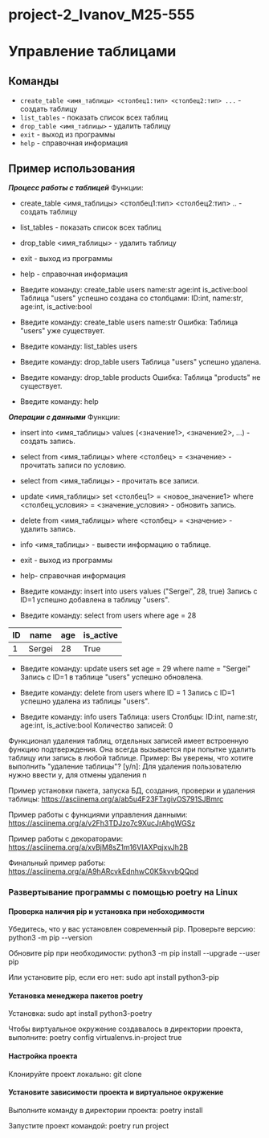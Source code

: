 # project-2_Ivanov_M25-555
# Управление таблицами

## Команды

- `create_table <имя_таблицы> <столбец1:тип> <столбец2:тип> ...` - создать таблицу
- `list_tables` - показать список всех таблиц  
- `drop_table <имя_таблицы>` - удалить таблицу
- `exit` - выход из программы
- `help` - справочная информация

## Пример использования

***Процесс работы с таблицей***
Функции:
- <command> create_table <имя_таблицы> <столбец1:тип> <столбец2:тип> .. - создать таблицу
- <command> list_tables - показать список всех таблиц
- <command> drop_table <имя_таблицы> - удалить таблицу
- <command> exit - выход из программы
- <command> help - справочная информация 

- Введите команду: create_table users name:str age:int is_active:bool
Таблица "users" успешно создана со столбцами: ID:int, name:str, age:int, is_active:bool

- Введите команду: create_table users name:str
Ошибка: Таблица "users" уже существует.

- Введите команду: list_tables
users

- Введите команду: drop_table users
Таблица "users" успешно удалена.

- Введите команду: drop_table products
Ошибка: Таблица "products" не существует.

- Введите команду: help

***Операции с данными***
Функции:
- <command> insert into <имя_таблицы> values (<значение1>, <значение2>, ...) - создать запись.
- <command> select from <имя_таблицы> where <столбец> = <значение> - прочитать записи по условию.
- <command> select from <имя_таблицы> - прочитать все записи.
- <command> update <имя_таблицы> set <столбец1> = <новое_значение1> where <столбец_условия> = <значение_условия> - обновить запись.
- <command> delete from <имя_таблицы> where <столбец> = <значение> - удалить запись.
- <command> info <имя_таблицы> - вывести информацию о таблице.
- <command> exit - выход из программы
- <command> help- справочная информация

- Введите команду: insert into users values ("Sergei", 28, true)
Запись с ID=1 успешно добавлена в таблицу "users".

 - Введите команду: select from users where age = 28

| ID | name | age | is_active |
|----|------|-----|-----------|
| 1 | Sergei | 28 | True |

- Введите команду: update users set age = 29 where name = "Sergei"
Запись с ID=1 в таблице "users" успешно обновлена.

- Введите команду: delete from users where ID = 1
Запись с ID=1 успешно удалена из таблицы "users".

- Введите команду: info users
Таблица: users
Столбцы: ID:int, name:str, age:int, is_active:bool
Количество записей: 0 

Функционал удаления таблиц, отдельных записей имеет встроенную функцию подтверждения.
Она всегда вызывается при попытке удалить таблицу или запись в любой таблице.
Пример: 
Вы уверены, что хотите выполнить "удаление таблицы"? [y/n]:
Для удаления пользователю нужно ввести y, для отмены удаления n

Пример установки пакета, запуска БД, создания, проверки и удаления таблицы:
https://asciinema.org/a/ab5u4F23FTxgivOS791SJBmrc

Пример работы с функциями управления данными:
https://asciinema.org/a/v2Fh3TDJzo7c9XucJrAhgWGSz

Пример работы с декораторами:
https://asciinema.org/a/xvBjM8sZ1m16VIAXPqjxvJh2B

Финальный пример работы:
https://asciinema.org/a/A9hARcvkEdnhwC0K5kvvbQQpd


### Развертывание программы с помощью poetry на Linux

#### Проверка наличия pip и установка при небоходимости
Убедитесь, что у вас установлен современный pip. Проверьте версию:
python3 -m pip --version

Обновите pip при необходимости:
python3 -m pip install --upgrade --user pip

Или установите pip, если его нет:
sudo apt install python3-pip

#### Установка менеджера пакетов poetry
Установка:
sudo apt install python3-poetry

Чтобы виртуальное окружение создавалось в директории проекта, выполните:
poetry config virtualenvs.in-project true

#### Настройка проекта
Клонируйте проект локально:
git clone <repository-url>

#### Установите зависимости проекта и виртуальное окружение
Выполните команду в директории проекта:
poetry install

Запустите проект командой:
poetry run project
